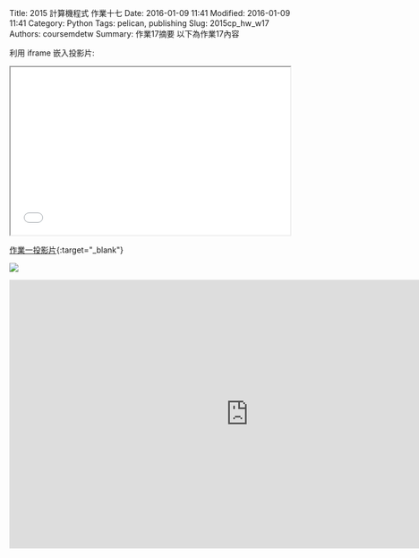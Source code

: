 Title: 2015 計算機程式 作業十七
Date: 2016-01-09 11:41
Modified: 2016-01-09 11:41
Category: Python
Tags: pelican, publishing
Slug: 2015cp_hw_w17
Authors: coursemdetw
Summary: 作業17摘要
以下為作業17內容

利用 iframe 嵌入投影片:

<iframe src="40323141_cp_w17_p.html" width="500" height="300"></iframe>

[作業一投影片](40323141_cp_w17_p.html){:target="_blank"}

<img src="https://copy.com/TAc9WNAzBgFuWSpD"></img>

<iframe width="854" height="480" src="https://www.youtube.com/embed/_s4eylqc1mU" frameborder="0" allowfullscreen></iframe>
